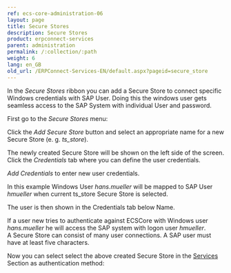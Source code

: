 ```yaml
---
ref: ecs-core-administration-06
layout: page
title: Secure Stores
description: Secure Stores
product: erpconnect-services
parent: administration
permalink: /:collection/:path
weight: 6
lang: en_GB
old_url: /ERPConnect-Services-EN/default.aspx?pageid=secure_store
---
```


In the *Secure Stores* ribbon you can add a Secure Store to connect specific Windows credentials with SAP User. Doing this the windows user gets seamless access to the SAP System with individual User and password.


First go to the *Secure Stores* menu:


Click the *Add Secure Store* button and select an appropriate name for a new Secure Store (e. g. *ts_store*).


The newly created Secure Store will be shown on the left side of the screen. Click the *Credentials* tab where you can define the user credentials. 


*Add Credentials* to enter new user credentials.

In this example Windows User *hans.mueller* will be mapped to SAP User *hmueller* when current ts_store Secure Store is selected.



The user is then shown in the Credentials tab below Name.


If a user new tries to authenticate against ECSCore with Windows user *hans.mueller* he will access the SAP system with logon user *hmueller*.   
A Secure Store can consist of many user connections. A SAP user must have at least five characters.

Now you can select select the above created Secure Store in the [Services](./services) Section as authentication method:


